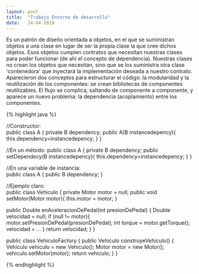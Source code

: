 ```yaml
---
layout: post
title:  "Trabajo Entorno de desarrollo"
date:   24-04-2019
---
```


<p class="intro"><span class="dropcap">E</span>s un patrón de diseño orientada a objetos, 
en el que se suministran objetos a una clase en lugar de ser la propia clase la que cree dichos objetos.
Esos objetos cumplen contratos que necesitan nuestras clases para poder funcionar (de ahí el concepto de dependencia).
Nuestras clases no crean los objetos que necesitan, sino que se los suministra otra clase 'contenedora' que inyectará la 
implementación deseada a nuestro contrato.  
Aparecieron dos conceptos para estructurar el código: la modularidad y la reutilización de los componentes: 
se crean bibliotecas de componentes reutilizables. El flujo se complica, saltando de componente a componente, 
y aparece un nuevo problema: la dependencia (acoplamiento) entre los componentes.  
  
{% highlight java %}

//Constructor:  
public class A {
  private B dependency;
  public A(B instancedepency){
    this.dependency=instancedepency;
  }
}  

//En un método:
public class A {
  private B dependency;
  public setDependecy(B instancedepency){
    this.dependency=instancedepency;
  }
}  

//En una variable de instancia:  
public class A {
  public B dependency;
}  
  
//Ejemplo claro:  
public class Vehiculo {
  private Motor motor = null;
  public void setMotor(Motor motor){
    this.motor = motor;
  }
  
  public Double enAceleracionDePedal(int presionDePedal) {
    Double velocidad = null;
    if (null != motor){
      motor.setPresionDePedal(presionDePedal);
      int torque = motor.getTorque();
      velocidad = ...
    }
    return velocidad;
  }
}  

public class VehiculoFactory {
  public Vehiculo construyeVehiculo() {
    Vehiculo vehiculo = new Vehiculo();
    Motor motor = new Motor();
    vehiculo.setMotor(motor);
    return vehiculo;
  }
}

{% endhighlight %}

